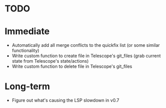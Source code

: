 # TODO

# Immediate
- Automatically add all merge conflicts to the quickfix list (or some similar functionality)
- Write custom function to create file in Telescope's git_files (grab current state from Telescope's state/actions)
- Write custom function to delete file in Telescope's git_files 

# Long-term
- Figure out what's causing the LSP slowdown in v0.7
